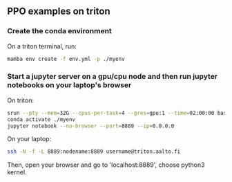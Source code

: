## PPO examples on triton

### Create the conda environment

On a triton terminal, run:
```bash
mamba env create -f env.yml -p ./myenv
```
### Start a jupyter server on a gpu/cpu node and then run jupyter notebooks on your laptop's browser

On triton:

```bash
srun --pty --mem=32G --cpus-per-task=4 --gres=gpu:1 --time=02:00:00 bash
conda activate ./myenv
jupyter notebook --no-browser --port=8889 --ip=0.0.0.0
```
On your laptop:
```bash
ssh -N -f -L 8889:nodename:8889 username@triton.aalto.fi
```
Then, open your browser and go to 'localhost:8889', choose python3 kernel.
